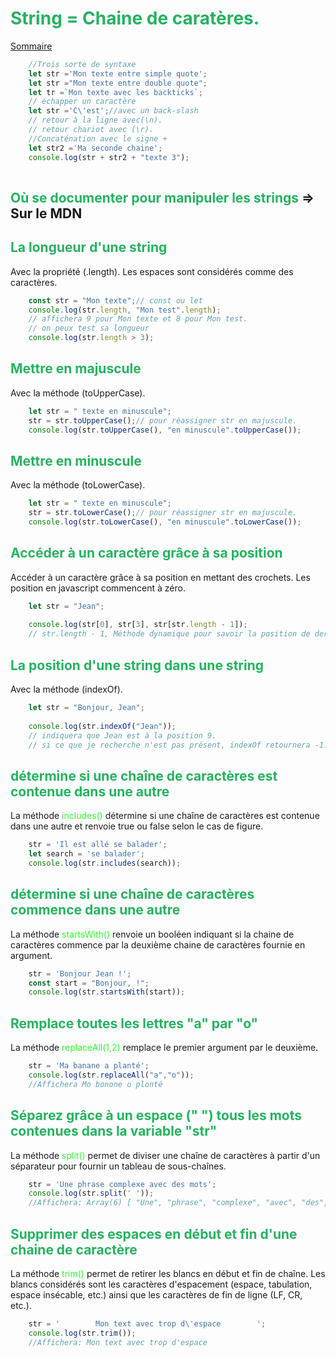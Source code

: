 
# <div style="color: #26B260">**String = Chaine de caratères.**</div>

[Sommaire](./00-Sommaire.md)

```javascript
    //Trois sorte de syntaxe
    let str ='Mon texte entre simple quote';
    let str ="Mon texte entre double quote";
    let tr =`Mon texte avec les backticks`;
    // échapper un caractère
    let str ='C\'est';//avec un back-slash
    // retour à la ligne avec(\n).
    // retour chariot avec (\r).
    //Concaténation avec le signe +
    let str2 ='Ma seconde chaine';
    console.log(str + str2 + "texte 3");
   
```

## <span style="color: #26B260">**Où se documenter pour manipuler les strings**</span> => Sur le MDN

## <span style="color: #26B260">**La longueur d'une string**</span>

Avec la propriété (.length). Les espaces sont considérés comme des caractères.

```javascript
    const str = "Mon texte";// const ou let
    console.log(str.length, "Mon test".length);
    // affichera 9 pour Mon texte et 8 pour Mon test.
    // on peux test sa longueur
    console.log(str.length > 3);
```

## <span style="color: #26B260">**Mettre en majuscule**</span>

Avec la méthode (toUpperCase).

```javascript
    let str = " texte en minuscule";
    str = str.toUpperCase();// pour réassigner str en majuscule.
    console.log(str.toUpperCase(), "en minuscule".toUpperCase());
```

## <span style="color: #26B260">**Mettre en minuscule**</span>

Avec la méthode (toLowerCase).

```javascript
    let str = " texte en minuscule";
    str = str.toLowerCase();// pour réassigner str en majuscule.
    console.log(str.toLowerCase(), "en minuscule".toLowerCase());
```

## <span style="color: #26B260">**Accéder à un caractère grâce à sa position**</span>

Accéder à un caractère grâce à sa position en mettant des crochets. Les position en javascript commencent à zéro.

```javascript
    let str = "Jean";
    
    console.log(str[0], str[3], str[str.length - 1]);
    // str.length - 1, Méthode dynamique pour savoir la position de dernier caractère.
```

## <span style="color: #26B260">**La position d'une string dans une string**</span>

Avec la méthode (indexOf).

```javascript
    let str = "Bonjour, Jean";
    
    console.log(str.indexOf("Jean"));
    // indiquera que Jean est à la position 9.
    // si ce que je recherche n'est pas présent, indexOf retournera -1.
```

## <span style="color: #26B260">**détermine si une chaîne de caractères est contenue dans une autre**</span>

La méthode <span style="color: #2EFE2E">includes()</span> détermine si une chaîne de caractères est contenue dans une autre et renvoie true ou false selon le cas de figure.

```javascript
    str = 'Il est allé se balader';
    let search = 'se balader';
    console.log(str.includes(search));
```

## <span style="color: #26B260">**détermine si une chaîne de caractères commence dans une autre**</span>

La méthode <span style="color: #2EFE2E">startsWith()</span> renvoie un booléen indiquant si la chaine de caractères commence par la deuxième chaine de caractères fournie en argument.

```javascript
    str = 'Bonjour Jean !';
    const start = "Bonjour, !";
    console.log(str.startsWith(start));
```

## <span style="color: #26B260">**Remplace toutes les lettres "a" par "o"**</span>

La méthode <span style="color: #2EFE2E">replaceAll(1,2)</span> remplace le premier argument par le deuxième.

```javascript
    str = 'Ma banane a planté';
    console.log(str.replaceAll("a","o"));
    //Affichera Mo bonone o plonté
```

## <span style="color: #26B260">**Séparez grâce à un espace (" ") tous les mots contenues dans la variable "str"**</span>

La méthode <span style="color: #2EFE2E">split()</span> permet de diviser une chaîne de caractères à partir d'un séparateur pour fournir un tableau de sous-chaînes.

```javascript
    str = 'Une phrase complexe avec des mots';
    console.log(str.split(' '));
    //Affichera: Array(6) [ "Une", "phrase", "complexe", "avec", "des", "mots" ]
```

## <span style="color: #26B260">**Supprimer des espaces en début et fin d'une chaine de caractère**</span>

La méthode <span style="color: #2EFE2E">trim()</span> permet de retirer les blancs en début et fin de chaîne. Les blancs considérés sont les caractères d'espacement (espace, tabulation, espace insécable, etc.) ainsi que les caractères de fin de ligne (LF, CR, etc.).

```javascript
    str = '        Mon text avec trop d\'espace        ';
    console.log(str.trim());
    //Affichera: Mon text avec trop d'espace
```

